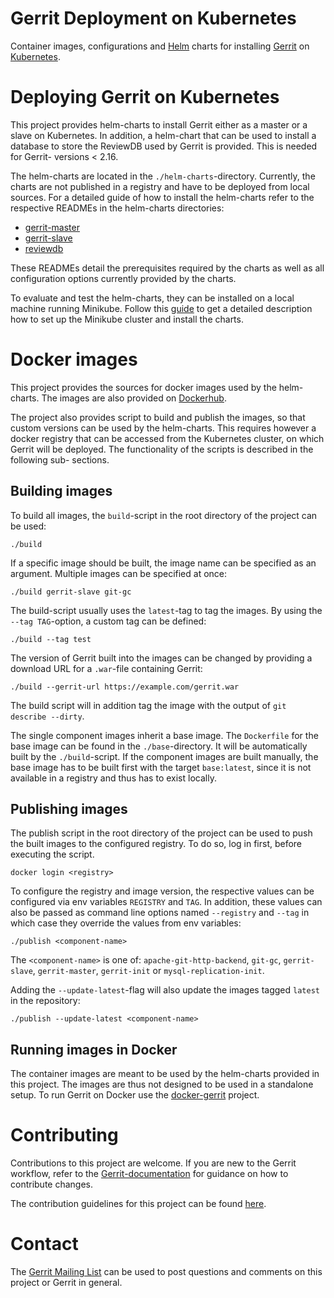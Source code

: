 # Gerrit Deployment on Kubernetes

Container images, configurations and [Helm](https://helm.sh/) charts for installing
[Gerrit](https://www.gerritcodereview.com/) on [Kubernetes](https://kubernetes.io/).

# Deploying Gerrit on Kubernetes

This project provides helm-charts to install Gerrit either as a master or a slave
on Kubernetes. In addition, a helm-chart that can be used to install a database
to store the ReviewDB used by Gerrit is provided. This is needed for Gerrit-
versions < 2.16.

The helm-charts are located in the `./helm-charts`-directory. Currently, the
charts are not published in a registry and have to be deployed from local
sources.
For a detailed guide of how to install the helm-charts refer to the respective
READMEs in the helm-charts directories:

- [gerrit-master](helm-charts/gerrit-master/README.md)
- [gerrit-slave](helm-charts/gerrit-slave/README.md)
- [reviewdb](helm-charts/reviewdb/README.md)

These READMEs detail the prerequisites required by the charts as well as all
configuration options currently provided by the charts.

To evaluate and test the helm-charts, they can be installed on a local machine
running Minikube. Follow this [guide](Documentation/minikube.md) to get a detailed
description how to set up the Minikube cluster and install the charts.

# Docker images

This project provides the sources for docker images used by the helm-charts. The
images are also provided on [Dockerhub](https://hub.docker.com/u/k8sgerrit).

The project also provides script to build and publish the images, so that custom
versions can be used by the helm-charts. This requires however a docker registry
that can be accessed from the Kubernetes cluster, on which Gerrit will be
deployed. The functionality of the scripts is described in the following sub-
sections.

## Building images

To build all images, the `build`-script in the root directory of the project can
be used:

```
./build
```

If a specific image should be built, the image name can be specified as an argument.
Multiple images can be specified at once:

```
./build gerrit-slave git-gc
```

The build-script usually uses the `latest`-tag to tag the images. By using the
`--tag TAG`-option, a custom tag can be defined:

```
./build --tag test
```

The version of Gerrit built into the images can be changed by providing a download
URL for a `.war`-file containing Gerrit:

```
./build --gerrit-url https://example.com/gerrit.war
```

The build script will in addition tag the image with the output of
`git describe --dirty`.

The single component images inherit a base image. The `Dockerfile` for the base
image can be found in the `./base`-directory. It will be
automatically built by the `./build`-script. If the component images are built
manually, the base image has to be built first with the target
`base:latest`, since it is not available in a registry and thus has
to exist locally.

## Publishing images

The publish script in the root directory of the project can be used to push the
built images to the configured registry. To do so, log in first, before executing
the script.

```
docker login <registry>
```

To configure the registry and image version, the respective values can be
configured via env variables `REGISTRY` and `TAG`. In addition, these values can
also be passed as command line options named `--registry` and `--tag` in which
case they override the values from env variables:

```
./publish <component-name>
```

The `<component-name>` is one of: `apache-git-http-backend`, `git-gc`,
`gerrit-slave`, `gerrit-master`, `gerrit-init` or `mysql-replication-init`.

Adding the `--update-latest`-flag will also update the images tagged `latest` in
the repository:

```
./publish --update-latest <component-name>
```

## Running images in Docker

The container images are meant to be used by the helm-charts provided in this
project. The images are thus not designed to be used in a standalone setup. To
run Gerrit on Docker use the
[docker-gerrit](https://gerrit-review.googlesource.com/admin/repos/docker-gerrit)
project.

# Contributing

Contributions to this project are welcome. If you are new to the Gerrit workflow,
refer to the [Gerrit-documentation](https://gerrit-review.googlesource.com/Documentation/intro-gerrit-walkthrough.html)
for guidance on how to contribute changes.

The contribution guidelines for this project can be found
[here](Documentation/developer-guide.md).

# Contact

The [Gerrit Mailing List](https://groups.google.com/forum/#!forum/repo-discuss)
can be used to post questions and comments on this project or Gerrit in general.
